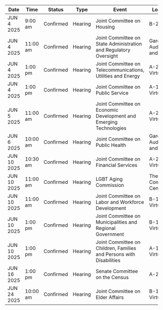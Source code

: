 | Date | Time | Status | Type | Event | Location |
|------|------|--------|------|--------|----------|
| JUN 4 2025 | 9:00 am | Confirmed | Hearing | Joint Committee on Housing | B-2 |
| JUN 4 2025 | 11:00 am | Confirmed | Hearing | Joint Committee on State Administration and Regulatory Oversight | Gardner Auditorium                                           and Virtual |
| JUN 4 2025 | 1:00 pm | Confirmed | Hearing | Joint Committee on Telecommunications, Utilities and Energy | A-2                                                                                             and Virtual |
| JUN 4 2025 | 1:00 pm | Confirmed | Hearing | Joint Committee on Public Service | A-1                                                                                 and Virtual |
| JUN 5 2025 | 11:00 am | Confirmed | Hearing | Joint Committee on Economic Development and Emerging Technologies | A-2                                                                                             and Virtual |
| JUN 6 2025 | 10:00 am | Confirmed | Hearing | Joint Committee on Public Health | Gardner Auditorium                                           and Virtual |
| JUN 10 2025 | 10:30 am | Confirmed | Hearing | Joint Committee on Financial Services | A-2                                                                                             and Virtual |
| JUN 10 2025 | 11:00 am | Confirmed | Hearing | LGBT Aging Commission | The Pryde Community Center |
| JUN 10 2025 | 11:00 am | Confirmed | Hearing | Joint Committee on Labor and Workforce Development | B-1                             and Virtual |
| JUN 10 2025 | 1:00 pm | Confirmed | Hearing | Joint Committee on Municipalities and Regional Government | B-1                             and Virtual |
| JUN 10 2025 | 1:00 pm | Confirmed | Hearing | Joint Committee on Children, Families and Persons with Disabilities | A-1                                                                                 and Virtual |
| JUN 16 2025 | 1:00 pm | Confirmed | Hearing | Senate Committee on the Census | A-2 |
| JUN 24 2025 | 10:00 am | Confirmed | Hearing | Joint Committee on Elder Affairs | B-1                             and Virtual |
